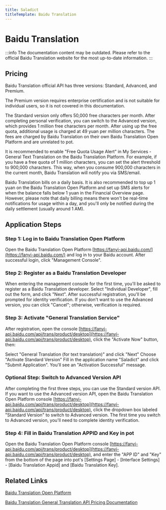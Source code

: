 ```yaml
---
title: Saladict
titleTemplate: Baidu Translation
---
```


# Baidu Translation

:::info
The documentation content may be outdated. Please refer to the official Baidu Translation website for the most up-to-date information.
:::

## Pricing

Baidu Translation official API has three versions: Standard, Advanced, and Premium.

The Premium version requires enterprise certification and is not suitable for individual users, so it is not covered in this documentation.

The Standard version only offers 50,000 free characters per month. After completing personal verification, you can switch to the Advanced version, which provides 1 million free characters per month. After using up the free quota, additional usage is charged at 49 yuan per million characters. The fees are charged by Baidu Translation on their own Baidu Translation Open Platform and are unrelated to pot.

It is recommended to enable "Free Quota Usage Alert" in My Services - General Text Translation on the Baidu Translation Platform. For example, if you have a free quota of 1 million characters, you can set the alert threshold to 900,000 characters. This way, when you consume 900,000 characters in the current month, Baidu Translation will notify you via SMS/email.

Baidu Translation bills on a daily basis. It is also recommended to top up 1 yuan on the Baidu Translation Open Platform and set up SMS alerts for when the balance falls below 1 yuan in the Financial Overview page. However, please note that daily billing means there won't be real-time notifications for usage within a day, and you'll only be notified during the daily settlement (usually around 1 AM).

## Application Steps

### Step 1: Log in to Baidu Translation Open Platform

Open the Baidu Translation Open Platform [https://fanyi-api.baidu.com/](https://fanyi-api.baidu.com/) and log in to your Baidu account. After successful login, click "Management Console".

### Step 2: Register as a Baidu Translation Developer

When entering the management console for the first time, you'll be asked to register as a Baidu Translation developer. Select "Individual Developer", fill out the form, and click "Next".
After successful registration, you'll be prompted for identity verification. If you don't want to use the Advanced version, you can click "Cancel"; otherwise, verification is required.

### Step 3: Activate "General Translation Service"

After registration, open the console [https://fanyi-api.baidu.com/api/trans/product/desktop](https://fanyi-api.baidu.com/api/trans/product/desktop), click the "Activate Now" button, then:

Select "General Translation (for text translation)" and click "Next"
Choose "Activate Standard Version"
Fill in the application name "Saladict" and click "Submit Application". You'll see an "Activation Successful" message.

### Optional Step: Switch to Advanced Version API

After completing the first three steps, you can use the Standard version API. If you want to use the Advanced version API, open the Baidu Translation Open Platform console [https://fanyi-api.baidu.com/api/trans/product/desktop](https://fanyi-api.baidu.com/api/trans/product/desktop), click the dropdown box labeled "Standard Version" to switch to Advanced version. The first time you switch to Advanced version, you'll need to complete identity verification.

### Step 4: Fill in Baidu Translation APPID and Key in pot

Open the Baidu Translation Open Platform console [https://fanyi-api.baidu.com/api/trans/product/desktop](https://fanyi-api.baidu.com/api/trans/product/desktop), and enter the "APP ID" and "Key" from the bottom of the page into pot's [Settings Page] - [Interface Settings] - [Baidu Translation Appid] and [Baidu Translation Key].

## Related Links

[Baidu Translation Open Platform](https://fanyi-api.baidu.com/)

[Baidu Translation General Translation API Pricing Documentation](https://fanyi-api.baidu.com/product/112)

